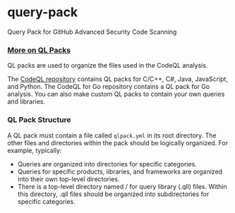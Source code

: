 # query-pack
Query Pack for GitHub Advanced Security Code Scanning

### [More on QL Packs](https://help.semmle.com/codeql/codeql-cli/reference/qlpack-overview.html)

QL packs are used to organize the files used in the CodeQL analysis.

The [CodeQL repository](https://github.com/github/codeql) contains QL packs for C/C++, C#, Java, JavaScript, and Python. The CodeQL for Go repository contains a QL pack for Go analysis. You can also make custom QL packs to contain your own queries and libraries.

### QL Pack Structure
A QL pack must contain a file called `qlpack.yml` in its root directory. The other files and directories within the pack should be logically organized. For example, typically:

* Queries are organized into directories for specific categories.
* Queries for specific products, libraries, and frameworks are organized into their own top-level directories.
* There is a top-level directory named <owner>/<language> for query library (.qll) files. Within this directory, .qll files should be organized into subdirectories for specific categories.
  
